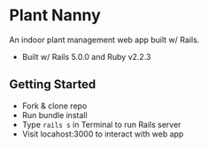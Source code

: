 # Plant Nanny
An indoor plant management web app built w/ Rails.

* Built w/ Rails 5.0.0 and Ruby v2.2.3

## Getting Started
* Fork & clone repo
* Run bundle install
* Type `rails s` in Terminal to run Rails server
* Visit locahost:3000 to interact with web app
